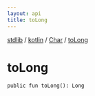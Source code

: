 ```yaml
---
layout: api
title: toLong
---
```

[stdlib](../../index.md) / [kotlin](../index.md) / [Char](index.md) / [toLong](toLong.md)

# toLong

```
public fun toLong(): Long
```
